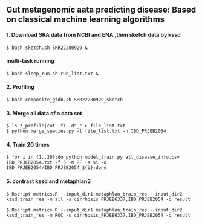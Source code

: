 ## Gut metagenomic aata predicting disease: Based on classical machine learning algorithms

#### 1. Download SRA data from NCBI and ENA ,then sketch data by kssd
```shell
$ bash sketch.sh SRR22280929 &
```
  #### multi-task running
```shell
$ bash sleep_run.sh run_list.txt &
```

#### 2. Profiling
```shell
$ bash composite_gtdb.sh SRR22280929_sketch
```

#### 3. Merge all data of a data set
```shell
$ ls *_profile|cut -f1 -d"_" > file_list.txt
$ python merge_species.py -l file_list.txt -n IBD_PRJEB2054
```

#### 4. Train 20 times
```shell
$ for i in {1..20};do python model_train.py all_disease_info.csv IBD_PRJEB2054.txt -f 5 -m RF -s $i -o IBD_PRJEB2054/IBD_PRJEB2054_${i};done
```

#### 5. contrast kssd and metaphlan3
```shell
$ Rscript metrics.R --input_dir1 metaphlan_train_res --input_dir2 kssd_train_res -m all -s cirrhosis_PRJEB6337,IBD_PRJEB2054 -o result
```
```shell
$ Rscript metrics.R --input_dir1 metaphlan_train_res --input_dir2 kssd_train_res -m ROC -s cirrhosis_PRJEB6337,IBD_PRJEB2054 -o result
```

